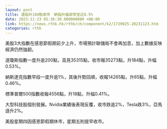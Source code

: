 ```yaml
---
layout: post
title: 道指升184點收市　納指升幅收窄至近0.5%
date: 2023-11-23 05:36:30.000000000 +08:00
link: https://news.rthk.hk/rthk/ch/component/k2/1729025-20231123.htm
categories: rthk
---
```


美股3大指數在感恩節假期前夕上升，市場預計聯儲局不會再加息，加上數據反映經濟仍然強韌。

道瓊斯指數一度升逾200點，高見35315點，收市報35273點，升184點，升幅0.53%。

納斯達克指數早段一度升逾1%，其後升勢回順，收報14265點，升65點，升幅0.46%。

標準普爾500指數收報4556點，升18點，升幅0.41%。

大型科技股個別發展。Nvidia業績後表現反覆，收市跌逾2%，Tesla跌3%，亞馬遜升2%。

美股星期四因感恩節假期休市，星期五則提早收市。
